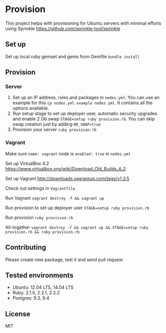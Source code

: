 Provision
=========

This project helps with provisioning for Ubuntu servers with minimal efforts using Sprinkle https://github.com/sprinkle-tool/sprinkle

## Set up

Set up local ruby gemset and gems from Gemfile `bundle install`

## Provision

### Server

1. Set up an IP address, roles and packages in `nodes.yml`. You can use an example for this `cp nodes.yml.example nodes.yml`. It contains all the options available.
1. Run setup stage to set up deployer user, automatic security upgrades and enable 2 Gb swap `STAGE=setup ruby provision.rb`. You can skip swap creation just by adding `NO_SWAP=true`
1. Provision your server `ruby provision.rb`

### Vagrant

Make sure `name: vagrant` node is `enabled: true` in `nodes.yml`

Set up VirtualBox 4.2 https://www.virtualbox.org/wiki/Download_Old_Builds_4_2

Set up Vagrant http://downloads.vagrantup.com/tags/v1.3.5

Check out settings in `Vagrantfile`

Run Vagrant `vagrant destroy -f && vagrant up`

Run provision to set up deployer user `STAGE=setup ruby provision.rb`

Run provision `ruby provision.rb`

All-together `vagrant destroy -f && vagrant up && STAGE=setup ruby provision.rb && ruby provision.rb`

## Contributing

Please create new package, test it and send pull request

## Tested environments

* Ubuntu: 12.04 LTS, 14.04 LTS
* Ruby: 2.1.5, 2.2.1, 2.2.2
* Postgres: 9.3, 9.4

## License

MIT
